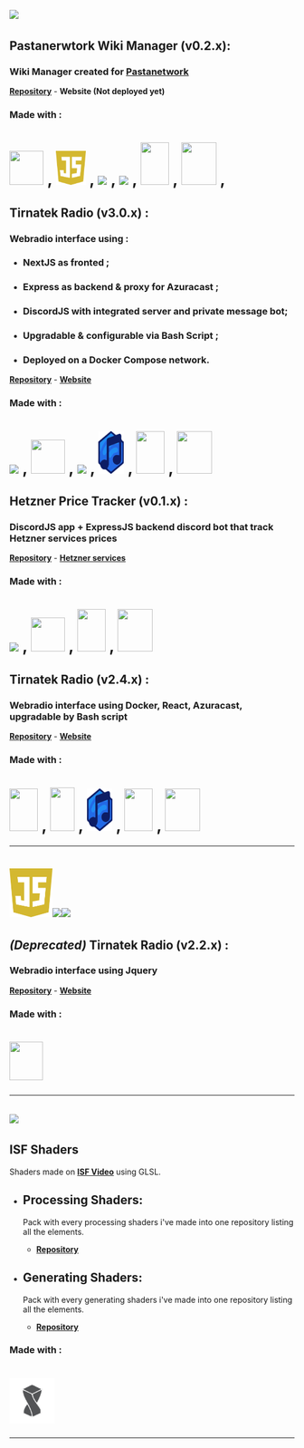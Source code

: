 ## <img src="https://nodejs.org/static/logos/nodejsDark.svg" height=100>

## Pastanerwtork Wiki Manager (v0.2.x):

### Wiki Manager created for [Pastanetwork](https://www.pastanetwork.com)

**[Repository](https://github.com/pastanetwork/pasta-wiki-back)** - **Website (Not deployed yet)**

### Made with :

# <img src="https://img.icons8.com/?size=100&id=WNoJgbzDr3i2&format=png&color=000000" height="60" width="60"> , <img src="https://raw.githubusercontent.com/St4lV/St4lV/89a08cb52a798e5ea1942e9d740384fce9b15218/javascript-3.svg" height="60"/> , <img src="https://upload.wikimedia.org/wikipedia/commons/2/21/Devicon-html5-plain-wordmark.svg" height="62"/> , <img src="https://upload.wikimedia.org/wikipedia/commons/3/3d/CSS.3.svg" height="62"/> , <img src="https://www.svgrepo.com/show/349342/docker.svg" height="75" width="50"/> , <img src="https://bashlogo.com/img/symbol/svg/full_colored_dark.svg" height="75" width="62"/> , 

## Tirnatek Radio (v3.0.x) :
### Webradio interface using :
- ### NextJS as fronted ;
- ### Express as backend & proxy for Azuracast ;
- ### DiscordJS with integrated server and private message bot;
- ### Upgradable & configurable via Bash Script ;
- ### Deployed on a Docker Compose network.

**[Repository](https://github.com/St4lV/tntr-next-js)** - **[Website](https://www.tirnatek.fr/)**

### Made with :

# <img src="https://www.svgrepo.com/show/354113/nextjs-icon.svg" height=60> , <img src="https://img.icons8.com/?size=100&id=WNoJgbzDr3i2&format=png&color=000000" height="60" width="60"> , <img src="https://icon.icepanel.io/Technology/svg/Discord.js.svg" height = 70> , <img src="https://raw.githubusercontent.com/St4lV/St4lV/d6fc35f2d681664475d2b7b47352bcdb66290f61/azuracast.svg" height= "75" width= "45"> , <img src="https://www.svgrepo.com/show/349342/docker.svg" height="75" width="50"/> , <img src="https://bashlogo.com/img/symbol/svg/full_colored_dark.svg" height="75" width="62"/>

## Hetzner Price Tracker (v0.1.x) :
### DiscordJS app + ExpressJS backend discord bot that track Hetzner services prices

**[Repository](https://github.com/St4lV/hetzner-price-tracker)** - **[Hetzner services](https://www.hetzner.com/sb/)**

### Made with :

# <img src="https://icon.icepanel.io/Technology/svg/Discord.js.svg" height = 70> , <img src="https://img.icons8.com/?size=100&id=WNoJgbzDr3i2&format=png&color=000000" height="60" width="60"> , <img src="https://www.svgrepo.com/show/349342/docker.svg" height="75" width="50"/> , <img src="https://bashlogo.com/img/symbol/svg/full_colored_dark.svg" height="75" width="62"/>

## Tirnatek Radio (v2.4.x) :
### Webradio interface using Docker, React, Azuracast, upgradable by Bash script

**[Repository](https://github.com/St4lV/docker-react-azuracast-web-interface)** - **[Website](https://www.tirnatek.fr/)**

### Made with :

# <img src="https://upload.wikimedia.org/wikipedia/commons/a/a7/React-icon.svg" height="75" width="50"/> , <img src="https://upload.wikimedia.org/wikipedia/commons/3/3d/CSS.3.svg" height="77" width="43"/> , <img src="https://raw.githubusercontent.com/St4lV/St4lV/d6fc35f2d681664475d2b7b47352bcdb66290f61/azuracast.svg" height= "75" width= "45"> , <img src="https://www.svgrepo.com/show/349342/docker.svg" height="75" width="50"/> , <img src="https://bashlogo.com/img/symbol/svg/full_colored_dark.svg" height="75" width="62"/>

---

# <img src="https://raw.githubusercontent.com/St4lV/St4lV/89a08cb52a798e5ea1942e9d740384fce9b15218/javascript-3.svg" height="86"/><img src="https://upload.wikimedia.org/wikipedia/commons/2/21/Devicon-html5-plain-wordmark.svg" height="110"/><img src="https://upload.wikimedia.org/wikipedia/commons/3/3d/CSS.3.svg" height="108"/>



 ## _(Deprecated)_ Tirnatek Radio (v2.2.x) : 
 
 ### Webradio interface using Jquery

**[Repository](https://github.com/St4lV/tirnatek.github.io)** - **[Website](https://st4lv.github.io/tirnatek.github.io/index.html)**

### Made with :

# <img src="https://www.svgrepo.com/show/452242/jquery.svg" height="68" width="59"/>

---

## <img src="https://upload.wikimedia.org/wikipedia/commons/e/e9/Opengl-logo.svg" height="150"/>


## **ISF Shaders**

Shaders made on **[ISF Video](https://editor.isf.video/u/St4lV)** using GLSL.

* ## Processing Shaders:

    Pack with every processing shaders i've made into one repository listing all the elements.
    
   - **[Repository](https://github.com/St4lV/isf-shader-processing)**
    
* ## Generating Shaders:

    Pack with every generating shaders i've made into one repository listing all the elements.
 
   - **[Repository](https://github.com/St4lV/isf-shader-generating)**

### Made with :

# <img src="https://raw.githubusercontent.com/St4lV/St4lV/9b75cab36c24161952820d5e347bba60dd9fed47/isf.video.svg" height="80"/>

    
---
